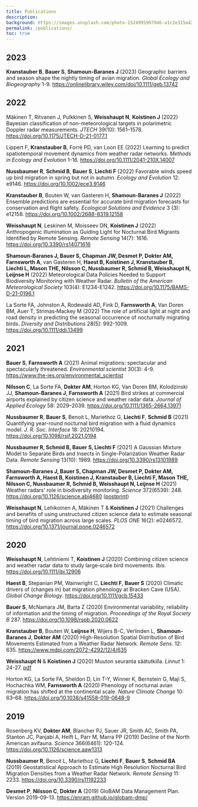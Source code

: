 ```yaml
---
title: Publications
description: 
background: https://images.unsplash.com/photo-1524995997946-a1c2e315a42f?ixlib=rb-1.2.1&ixid=eyJhcHBfaWQiOjEyMDd9&auto=format&fit=crop&w=1000
permalink: /publications/
toc: true
---
```


## 2023

**Kranstauber B**, **Bauer S**, **Shamoun-Baranes J** (2023) Geographic barriers and season shape the nightly timing of avian migration. _Global Ecology and Biogeography_ 1-9. <https://onlinelibrary.wiley.com/doi/10.1111/geb.13742>

## 2022

Mäkinen T, Ritvanen J, Pulkkinen S, **Weisshaupt N**, **Koistinen J** (2022) Bayesian classification of non-meteorological targets in polarimetric Doppler radar measurements. _JTECH_ 39(10): 1561–1578. <https://doi.org/10.1175/JTECH-D-21-0177.1>

Lippert F, **Kranstauber B**, Forré PD, van Loon EE (2022) Learning to predict spatiotemporal movement dynamics from weather radar networks. _Methods in Ecology and Evolution_ 1-16. <https://doi.org/10.1111/2041-210X.14007>

**Nussbaumer R**, **Schmid B**, **Bauer S**, **Liechti F** (2022) Favorable winds speed up bird migration in spring but not in autumn. _Ecology and Evolution_ 12: e9146. <https://doi.org/10.1002/ece3.9146>

**Kranstauber B**, Bouten W, van Gasteren H, **Shamoun-Baranes J** (2022) Ensemble predictions are essential for accurate bird migration forecasts for conservation and flight safety. _Ecological Solutions and Evidence_ 3 (3): e12158. <https://doi.org/10.1002/2688-8319.12158>

**Weisshaupt N**, Leskinen M, Moisseev DN, **Koistinen J** (2022) Anthropogenic Illumination as Guiding Light for Nocturnal Bird Migrants Identified by Remote Sensing. _Remote Sensing_ 14(7): 1616. <https://doi.org/10.3390/rs14071616>

**Shamoun-Baranes J, Bauer S, Chapman JW, Desmet P, Dokter AM, Farnsworth A**, van Gasteren H, **Haest B, Koistinen J, Kranstauber B, Liechti L, Mason THE, Nilsson C, Nussbaumer R, Schmid B, Weisshaupt N, Leijnse H** (2022) Meteorological Data Policies Needed to Support Biodiversity Monitoring with Weather Radar. _Bulletin of the American Meteorological Society_ 103(4): E1234-E1242. <https://doi.org/10.1175/BAMS-D-21-0196.1>

La Sorte FA, Johnston A, Rodewald AD, Fink D, **Farnsworth A**, Van Doren BM, Auer T, Strimas‐Mackey M (2022) The role of artificial light at night and road density in predicting the seasonal occurrence of nocturnally migrating birds. _Diversity and Distributions_ 28(5): 992-1009. <https://doi.org/10.1111/ddi.13499>

## 2021

**Bauer S**, **Farnsworth A** (2021) Animal migrations: spectacular and spectacularly threatened. _Environmental scientist_ 30(3): 4-9. <https://www.the-ies.org/environmental_scientist>

**Nilsson C**, La Sorte FA, **Dokter AM**, Horton KG, Van Doren BM, Kolodzinski JJ, **Shamoun-Baranes J**, **Farnsworth A** (2021) Bird strikes at commercial airports explained by citizen science and weather radar data. _Journal of Applied Ecology_ 58: 2029–2039. <https://doi.org/10.1111/1365-2664.13971>

**Nussbaumer R**, **Bauer S**, Benoit L, Mariethoz G, **Liechti F**, **Schmid B** (2021) Quantifying year-round nocturnal bird migration with a fluid dynamics model. _J. R. Soc. Interface_ 18: 20210194. <https://doi.org/10.1098/rsif.2021.0194>

**Nussbaumer R, Schmid B, Bauer S, Liechti F** (2021) A Gaussian Mixture Model to Separate Birds and Insects in Single-Polarization Weather Radar Data. _Remote Sensing_ 13(10): 1989. <https://doi.org/10.3390/rs13101989>

**Shamoun-Baranes J, Bauer S, Chapman JW, Desmet P, Dokter AM, Farnsworth A, Haest B, Koistinen J, Kranstauber B, Liechti F, Mason THE, Nilsson C, Nussbaumer R, Schmid B, Weisshaupt N, Leijnse H** (2021) Weather radars' role in biodiversity monitoring. _Science_ 372(6539): 248. <https://doi.org/10.1126/science.abi4680> ([postprint](https://purews.inbo.be/ws/portalfiles/portal/52375500/ShamounBaranes_etal_2021_Science_postprint.pdf))

**Weisshaupt N**, Lehikoinen A, Mäkinen T & **Koistinen J** (2021) Challenges and benefits of using unstructured citizen science data to estimate seasonal timing of bird migration across large scales. _PLOS ONE_ 16(2): e0246572. <https://doi.org/10.1371/journal.pone.0246572>

## 2020

**Weisshaupt N**, Lehtiniemi T, **Koistinen J** (2020) Combining citizen science and weather radar data to study large‐scale bird movements. _Ibis_. <https://doi.org/10.1111/ibi.12906>

**Haest B**, Stepanian PM, Wainwright C, **Liechti F**, **Bauer S** (2020) Climatic drivers of (changes in) bat migration phenology at Bracken Cave (USA). _Global Change Biology_. <https://doi.org/10.1111/gcb.15433>

**Bauer S**, McNamara JM, Barta Z (2020) Environmental variability, reliability of information and the timing of migration. _Proceedings of the Royal Society B_ 287. <https://doi.org/10.1098/rspb.2020.0622>

**Kranstauber B**, Bouten W, **Leijnse H**, Wijers B-C, Verlinden L, **Shamoun-Baranes J**, **Dokter AM** (2020) High-Resolution Spatial Distribution of Bird Movements Estimated from a Weather Radar Network. _Remote Sens._ 12: 635. <https://www.mdpi.com/2072-4292/12/4/635>

**Weisshaupt N** & **Koistinen J** (2020) Muuton seuranta säätutkilla. _Linnut_ 1: 24-27. [pdf](/assets/docs/2020_Weisshaupt_Linnut_1.pdf)

Horton KG, La Sorte FA, Sheldon D, Lin T-Y, Winner K, Bernstein G, Maji S, Hochachka WM, **Farnsworth A** (2020) Phenology of nocturnal avian migration has shifted at the continental scale. _Nature Climate Change_ 10: 63–68. <https://doi.org/10.1038/s41558-019-0648-9>

## 2019

Rosenberg KV, **Dokter AM**, Blancher PJ, Sauer JR, Smith AC, Smith PA, Stanton JC, Panjabi A, Helft L, Parr M, Marra PP (2019) Decline of the North American avifauna. _Science_ 366(6461): 120-124. <https://doi.org/10.1126/science.aaw1313>

**Nussbaumer R**, Benoit L, Mariethoz G, **Liechti F**, **Bauer S**, **Schmid BA** (2019) Geostatistical Approach to Estimate High Resolution Nocturnal Bird Migration Densities from a Weather Radar Network. _Remote Sensing_ 11: 2233. <https://doi.org/10.3390/rs11192233>

**Desmet P**, **Nilsson C**, **Dokter A** (2019) GloBAM Data Management Plan. Version 2019-09-13. <https://enram.github.io/globam-dmp/>
